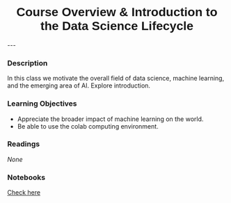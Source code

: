 <h1  style="font-family:  Verdana,  Geneva,  sans-serif;  text-align:center">Course  Overview  &  Introduction  to  the  Data  Science  Lifecycle</h1> 
--- 
 
###  Description 
In  this  class  we  motivate  the  overall  field  of  data  science,  machine  learning,  and  the  emerging  area  of  AI.    Explore  introduction.   
 
###  Learning  Objectives 
-  Appreciate  the  broader  impact  of  machine  learning  on  the  world. 
-  Be  able  to  use  the  colab  computing  environment. 
 
###  Readings 
*None* 
 
###  Notebooks 
[Check  here](https://rpi-data.github.io/course-intro-ml-app/sessions/assignments/)
